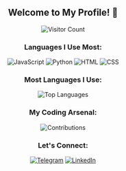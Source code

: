 <div align="center">

## Welcome to My Profile! 🚀
![Visitor Count](https://profile-counter.glitch.me/MitsuoSuba/count.svg)

### Languages I Use Most:
![JavaScript](https://img.shields.io/badge/JavaScript-Expert-yellow?style=flat-square&logo=javascript&logoColor=white&link=your-js-profile)
![Python](https://img.shields.io/badge/Python-Intermediate-blue?style=flat-square&logo=python&logoColor=white&link=your-py-profile)
![HTML](https://img.shields.io/badge/HTML5-Intermediate-orange?style=flat-square&logo=html5&logoColor=white&link=your-html-profile)
![CSS](https://img.shields.io/badge/CSS3-Intermediate-blueviolet?style=flat-square&logo=css3&logoColor=white&link=your-css-profile)

### Most Languages I Use:
![Top Languages](https://github-readme-stats.vercel.app/api/top-langs/?username=MitsuoSuba&layout=compact&theme=radical)

### My Coding Arsenal:
![Contributions](https://github-readme-streak-stats.herokuapp.com/?user=MitsuoSuba&theme=dark)

### Let's Connect:
[![Telegram](https://img.shields.io/badge/Telegram-Contact-blue?style=flat-square&logo=telegram)](https://telegram.dog/ImMitsuoSuwa)
[![LinkedIn](https://img.shields.io/badge/LinkedIn-Connect-blue?style=flat-square&logo=linkedin)](https://www.linkedin.com/in/kunal-gaikwad-5731712b2?utm_source=share&utm_campaign=share_via&utm_content=profile&utm_medium=android_app)

</div>
